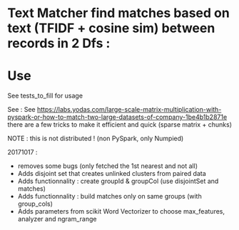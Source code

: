 # Text Matcher find matches based on text (TFIDF + cosine sim) between records in 2 Dfs :

# Use
See tests_to_fill for usage

See : See https://labs.yodas.com/large-scale-matrix-multiplication-with-pyspark-or-how-to-match-two-large-datasets-of-company-1be4b1b2871e
there are a few tricks to make it efficient and quick (sparse matrix + chunks)

NOTE : this is not distributed ! (non PySpark, only Numpied)


20171017 : 
- removes some bugs (only fetched the 1st nearest and not all)
- Adds disjoint set that creates unlinked clusters from paired data
- Adds functionnality : create groupId & groupCol (use disjointSet and matches)
- Adds functionnality : build matches only on same groups (with group_cols)
- Adds parameters from scikit Word Vectorizer to choose max_features, analyzer and ngram_range



